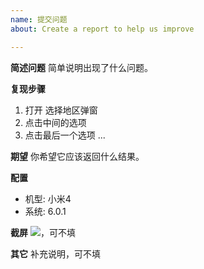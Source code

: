 ```yaml
---
name: 提交问题
about: Create a report to help us improve

---
```


**简述问题**
简单说明出现了什么问题。

**复现步骤**
1. 打开 选择地区弹窗
2. 点击中间的选项
3. 点击最后一个选项
...

**期望**
你希望它应该返回什么结果。

**配置**
 - 机型:  小米4
 - 系统:  6.0.1

**截屏**
![](图片URL)，可不填

**其它**
补充说明，可不填